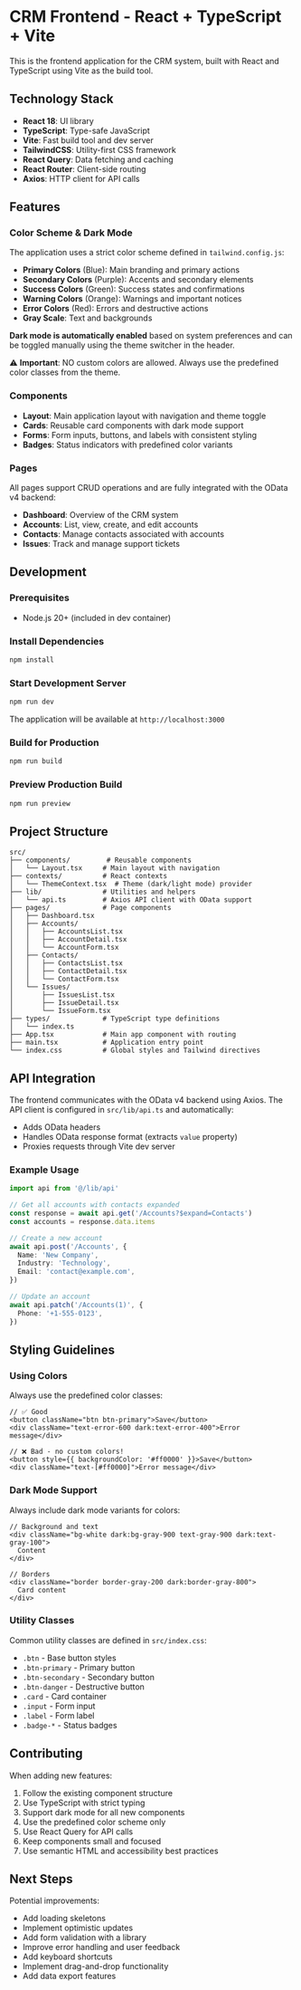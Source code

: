 # CRM Frontend - React + TypeScript + Vite

This is the frontend application for the CRM system, built with React and TypeScript using Vite as the build tool.

## Technology Stack

- **React 18**: UI library
- **TypeScript**: Type-safe JavaScript
- **Vite**: Fast build tool and dev server
- **TailwindCSS**: Utility-first CSS framework
- **React Query**: Data fetching and caching
- **React Router**: Client-side routing
- **Axios**: HTTP client for API calls

## Features

### Color Scheme & Dark Mode

The application uses a strict color scheme defined in `tailwind.config.js`:

- **Primary Colors** (Blue): Main branding and primary actions
- **Secondary Colors** (Purple): Accents and secondary elements
- **Success Colors** (Green): Success states and confirmations
- **Warning Colors** (Orange): Warnings and important notices
- **Error Colors** (Red): Errors and destructive actions
- **Gray Scale**: Text and backgrounds

**Dark mode is automatically enabled** based on system preferences and can be toggled manually using the theme switcher in the header.

⚠️ **Important**: NO custom colors are allowed. Always use the predefined color classes from the theme.

### Components

- **Layout**: Main application layout with navigation and theme toggle
- **Cards**: Reusable card components with dark mode support
- **Forms**: Form inputs, buttons, and labels with consistent styling
- **Badges**: Status indicators with predefined color variants

### Pages

All pages support CRUD operations and are fully integrated with the OData v4 backend:

- **Dashboard**: Overview of the CRM system
- **Accounts**: List, view, create, and edit accounts
- **Contacts**: Manage contacts associated with accounts
- **Issues**: Track and manage support tickets

## Development

### Prerequisites

- Node.js 20+ (included in dev container)

### Install Dependencies

```bash
npm install
```

### Start Development Server

```bash
npm run dev
```

The application will be available at `http://localhost:3000`

### Build for Production

```bash
npm run build
```

### Preview Production Build

```bash
npm run preview
```

## Project Structure

```
src/
├── components/         # Reusable components
│   └── Layout.tsx     # Main layout with navigation
├── contexts/          # React contexts
│   └── ThemeContext.tsx  # Theme (dark/light mode) provider
├── lib/               # Utilities and helpers
│   └── api.ts         # Axios API client with OData support
├── pages/             # Page components
│   ├── Dashboard.tsx
│   ├── Accounts/
│   │   ├── AccountsList.tsx
│   │   ├── AccountDetail.tsx
│   │   └── AccountForm.tsx
│   ├── Contacts/
│   │   ├── ContactsList.tsx
│   │   ├── ContactDetail.tsx
│   │   └── ContactForm.tsx
│   └── Issues/
│       ├── IssuesList.tsx
│       ├── IssueDetail.tsx
│       └── IssueForm.tsx
├── types/             # TypeScript type definitions
│   └── index.ts
├── App.tsx            # Main app component with routing
├── main.tsx           # Application entry point
└── index.css          # Global styles and Tailwind directives
```

## API Integration

The frontend communicates with the OData v4 backend using Axios. The API client is configured in `src/lib/api.ts` and automatically:

- Adds OData headers
- Handles OData response format (extracts `value` property)
- Proxies requests through Vite dev server

### Example Usage

```typescript
import api from '@/lib/api'

// Get all accounts with contacts expanded
const response = await api.get('/Accounts?$expand=Contacts')
const accounts = response.data.items

// Create a new account
await api.post('/Accounts', {
  Name: 'New Company',
  Industry: 'Technology',
  Email: 'contact@example.com',
})

// Update an account
await api.patch('/Accounts(1)', {
  Phone: '+1-555-0123',
})
```

## Styling Guidelines

### Using Colors

Always use the predefined color classes:

```tsx
// ✅ Good
<button className="btn btn-primary">Save</button>
<div className="text-error-600 dark:text-error-400">Error message</div>

// ❌ Bad - no custom colors!
<button style={{ backgroundColor: '#ff0000' }}>Save</button>
<div className="text-[#ff0000]">Error message</div>
```

### Dark Mode Support

Always include dark mode variants for colors:

```tsx
// Background and text
<div className="bg-white dark:bg-gray-900 text-gray-900 dark:text-gray-100">
  Content
</div>

// Borders
<div className="border border-gray-200 dark:border-gray-800">
  Card content
</div>
```

### Utility Classes

Common utility classes are defined in `src/index.css`:

- `.btn` - Base button styles
- `.btn-primary` - Primary button
- `.btn-secondary` - Secondary button
- `.btn-danger` - Destructive button
- `.card` - Card container
- `.input` - Form input
- `.label` - Form label
- `.badge-*` - Status badges

## Contributing

When adding new features:

1. Follow the existing component structure
2. Use TypeScript with strict typing
3. Support dark mode for all new components
4. Use the predefined color scheme only
5. Use React Query for API calls
6. Keep components small and focused
7. Use semantic HTML and accessibility best practices

## Next Steps

Potential improvements:
- Add loading skeletons
- Implement optimistic updates
- Add form validation with a library
- Improve error handling and user feedback
- Add keyboard shortcuts
- Implement drag-and-drop functionality
- Add data export features
